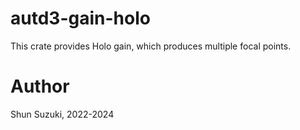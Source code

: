 # autd3-gain-holo

This crate provides Holo gain, which produces multiple focal points.

# Author

Shun Suzuki, 2022-2024
